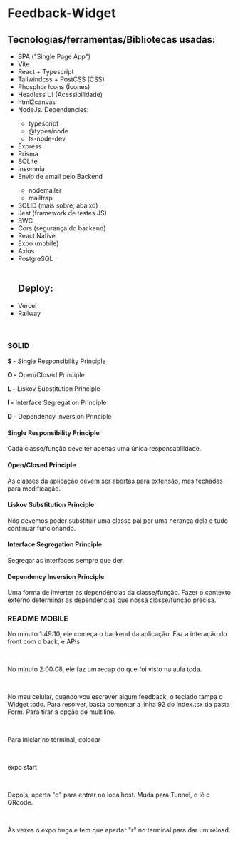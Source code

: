 # Feedback-Widget
<h2>Tecnologias/ferramentas/Bibliotecas usadas:</h2>
<ul>
  <li>SPA ("Single Page App")</li>
  <li>Vite</li>
  <li>React + Typescript</li>
  <li>Tailwindcss + PostCSS (CSS)</li>
  <li>Phosphor Icons (Ícones)</li>
  <li>Headless UI (Acessibilidade)</li>
  <li>html2canvas</li>
  <li>NodeJs. Dependencies:</li>
    <ul>
  <li>typescript</li>
  <li>@types/node</li>
  <li>ts-node-dev</li>
    </ul>
  <li>Express</li>
  <li>Prisma</li>
  <li>SQLite</li>
  <li>Insomnia</li>
  <li>Envio de email pelo Backend</li>
  <ul>
    <li>nodemailer</li>
    <li>mailtrap</li>
  </ul>
  <li>SOLID (mais sobre, abaixo)</li>
  <li>Jest (framework de testes JS)</li>
  <li>SWC</li>
  <li>Cors (segurança do backend)</li>
  <li>React Native</li>
  <li>Expo (mobile)</li>
  <li>Axios</li>
  <li>PostgreSQL</li>
  <br>
  <h2>Deploy:</h2>
  <li>Vercel</li>
  <li>Railway</li>
</ul>

<br>

<h3>SOLID</h3>
<p><strong>S -</strong> Single Responsibility Principle</p>
<p><strong>O -</strong> Open/Closed Principle</p>
<p><strong>L -</strong> Liskov Substitution Principle</p>
<p><strong>I -</strong> Interface Segregation Principle</p>
<p><strong>D -</strong> Dependency Inversion Principle</p>

<h4>Single Responsibility Principle</h4>
<p>Cada classe/função deve ter apenas uma única responsabilidade.</p>

<h4>Open/Closed Principle</h4>
<p>As classes da aplicação devem ser abertas para extensão, mas fechadas para modificação.</p>

<h4>Liskov Substitution Principle</h4>
<p>Nós devemos poder substituir uma classe pai por uma herança dela e tudo continuar funcionando.</p>

<h4>Interface Segregation Principle</h4>
<p>Segregar as interfaces sempre que der.</p>

<h4>Dependency Inversion Principle</h4>
<p>Uma forma de inverter as dependências da classe/função. Fazer o contexto externo determinar as dependências que nossa classe/função precisa.</p>

<h3>README MOBILE</h3>

<p>No minuto 1:49:10, ele começa o backend da aplicação. Faz a interação do front com o back, e APIs</p>
<br>
<p>No minuto 2:00:08, ele faz um recap do que foi visto na aula toda.</p>
<br>
<p>No meu celular, quando vou escrever algum feedback, o teclado tampa o Widget todo. Para resolver, basta comentar a linha 92 do index.tsx da pasta Form. Para tirar a opção de multiline.</p>
<br>
<p>
Para iniciar no terminal, colocar
</p>
<br>
<p>
expo start
</p>
<br>
<p>
Depois, aperta "d" para entrar no localhost. Muda para Tunnel, e lê o QRcode.
</p>
<br>
<p>
Às vezes o expo buga e tem que apertar "r" no terminal para dar um reload.
</p>
